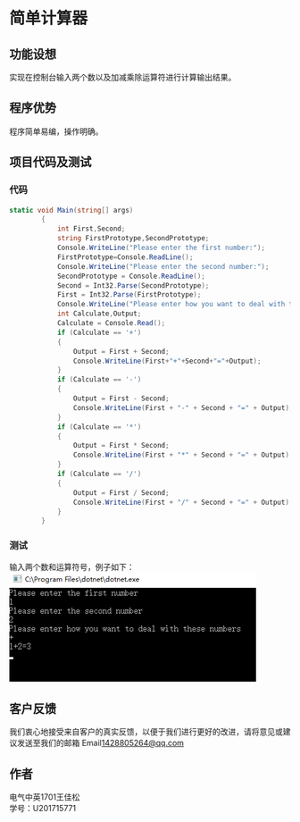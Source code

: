 # 简单计算器

## 功能设想
实现在控制台输入两个数以及加减乘除运算符进行计算输出结果。
## 程序优势
程序简单易编，操作明确。
## 项目代码及测试
### 代码
``` c#
static void Main(string[] args)
        {
            int First,Second;
            string FirstPrototype,SecondPrototype;
            Console.WriteLine("Please enter the first number:");
            FirstPrototype=Console.ReadLine();
            Console.WriteLine("Please enter the second number:");
            SecondPrototype = Console.ReadLine();
            Second = Int32.Parse(SecondPrototype);
            First = Int32.Parse(FirstPrototype);
            Console.WriteLine("Please enter how you want to deal with these numbers");
            int Calculate,Output;
            Calculate = Console.Read();
            if (Calculate == '+') 
            {
                Output = First + Second;
                Console.WriteLine(First+"+"+Second+"="+Output);
            }
            if (Calculate == '-')
            {
                Output = First - Second;
                Console.WriteLine(First + "-" + Second + "=" + Output);
            }
            if (Calculate == '*')
            {
                Output = First * Second;
                Console.WriteLine(First + "*" + Second + "=" + Output);
            }
            if (Calculate == '/')
            {
                Output = First / Second;
                Console.WriteLine(First + "/" + Second + "=" + Output);
            }
        }
```
### 测试
输入两个数和运算符号，例子如下：  
![图片](测试.png)

## 客户反馈
我们衷心地接受来自客户的真实反馈，以便于我们进行更好的改进，请将意见或建议发送至我们的邮箱
Email<1428805264@qq.com>
## 作者
电气中英1701王佳松  
学号：U201715771


